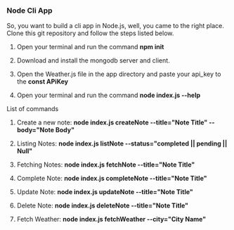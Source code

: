 
### Node Cli App

So, you want to build a cli app in Node.js, well, you came to the right place. Clone this git repository and follow the steps listed below.

1. Open your terminal and run the command **npm init**

2. Download and install the mongodb server and client.

2. Open the Weather.js file in the app directory and paste your api_key to the **const APiKey**

3. Open your terminal and run the command **node index.js --help**

List of commands

1. Create a new note: **node index.js createNote --title="Note Title" --body="Note Body"**

2. Listing Notes: **node index.js listNote --status="completed || pending || Null"**

3. Fetching Notes: **node index.js fetchNote --title="Note Title"**

4. Complete Note: **node index.js completeNote --title="Note Title"**

5. Update Note: **node index.js updateNote --title="Note Title"**

6. Delete Note: **node index.js deleteNote --title="Note Title"**

7. Fetch Weather: **node index.js fetchWeather --city="City Name"**

